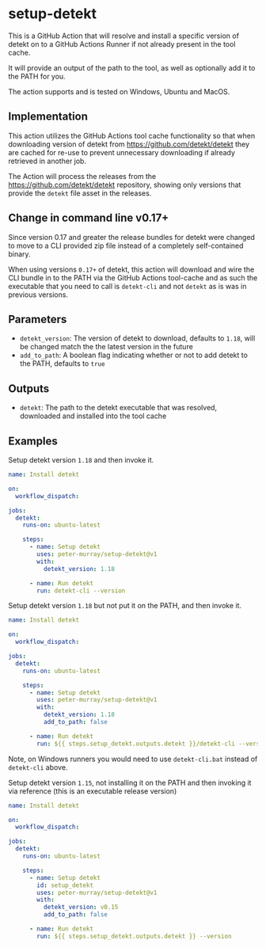 # setup-detekt

This is a GitHub Action that will resolve and install a specific version of detekt on to a GitHub Actions Runner if
not already present in the tool cache.

It will provide an output of the path to the tool, as well as optionally add it to the PATH for you.

The action supports and is tested on Windows, Ubuntu and MacOS.

## Implementation

This action utilizes the GitHub Actions tool cache functionality so that when downloading version of detekt from https://github.com/detekt/detekt
they are cached for re-use to prevent unnecessary downloading if already retrieved in another job.

The Action will process the releases from the https://github.com/detekt/detekt repository, showing only versions that provide 
the `detekt` file asset in the releases.


## Change in command line v0.17+

Since version 0.17 and greater the release bundles for detekt were changed to move to a CLI provided zip file instead of a completely self-contained binary.

When using versions `0.17+` of detekt, this action will download and wire the CLI bundle in to the PATH via the GitHub Actions tool-cache and as such the
executable that you need to call is `detekt-cli` and not `detekt` as is was in previous versions.


## Parameters

* `detekt_version`: The version of detekt to download, defaults to `1.18`, will be changed match the the latest version in the future
* `add_to_path`: A boolean flag indicating whether or not to add detekt to the PATH, defaults to `true`


## Outputs

* `detekt`: The path to the detekt executable that was resolved, downloaded and installed into the tool cache


## Examples

Setup detekt version `1.18` and then invoke it.

```yml
name: Install detekt

on:
  workflow_dispatch:

jobs:
  detekt:
    runs-on: ubuntu-latest

    steps:
      - name: Setup detekt
        uses: peter-murray/setup-detekt@v1
        with:
          detekt_version: 1.18

      - name: Run detekt
        run: detekt-cli --version
```

Setup detekt version `1.18` but not put it on the PATH, and then invoke it.

```yml
name: Install detekt

on:
  workflow_dispatch:

jobs:
  detekt:
    runs-on: ubuntu-latest

    steps:
      - name: Setup detekt
        uses: peter-murray/setup-detekt@v1
        with:
          detekt_version: 1.18
          add_to_path: false

      - name: Run detekt
        run: ${{ steps.setup_detekt.outputs.detekt }}/detekt-cli --version
```

Note, on Windows runners you would need to use `detekt-cli.bat` instead of `detekt-cli` above.


Setup detekt version `1.15`, not installing it on the PATH and then invoking it via reference (this is an executable release version)

```yml
name: Install detekt

on:
  workflow_dispatch:

jobs:
  detekt:
    runs-on: ubuntu-latest

    steps:
      - name: Setup detekt
        id: setup_detekt
        uses: peter-murray/setup-detekt@v1
        with:
          detekt_version: v0.15
          add_to_path: false

      - name: Run detekt
        run: ${{ steps.setup_detekt.outputs.detekt }} --version
```
